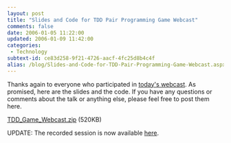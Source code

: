 ```yaml
---
layout: post
title: "Slides and Code for TDD Pair Programming Game Webcast"
comments: false
date: 2006-01-05 11:22:00
updated: 2006-01-09 11:42:00
categories:
 - Technology
subtext-id: ce83d258-9f21-4726-aacf-4fc25d8b4c4f
alias: /blog/Slides-and-Code-for-TDD-Pair-Programming-Game-Webcast.aspx
---
```



Thanks again to everyone who participated in [today's webcast](http://www.peterprovost.org/archive/2005/12/16/10192.aspx). As promised, here are the slides and the code. If you have any questions or comments about the talk or anything else, please feel free to post them here.

[TDD_Game_Webcast.zip](http://www.peterprovost.org/Files/TDD_Game_Webcast.zip) (520KB)

UPDATE: The recorded session is now available [here](http://msevents.microsoft.com/CUI/WebCastEventDetails.aspx?EventID=1032287655&EventCategory=5&culture=en-US&CountryCode=US).
